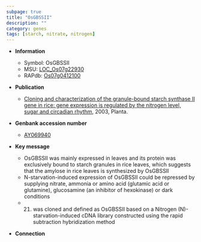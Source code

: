 ```yaml
---
subpage: true
title: "OsGBSSII"
description: ""
category: genes
tags: [starch, nitrate, nitrogen]
---
```


* **Information**  
    + Symbol: OsGBSSII  
    + MSU: [LOC_Os07g22930](http://rice.plantbiology.msu.edu/cgi-bin/ORF_infopage.cgi?orf=LOC_Os07g22930)  
    + RAPdb: [Os07g0412100](http://rapdb.dna.affrc.go.jp/viewer/gbrowse_details/irgsp1?name=Os07g0412100)  

* **Publication**  
    + [Cloning and characterization of the granule-bound starch synthase II gene in rice: gene expression is regulated by the nitrogen level, sugar and circadian rhythm](http://www.ncbi.nlm.nih.gov/pubmed?term=Cloning+and+characterization+of+the+granule-bound+starch+synthase+II+gene+in+rice:+gene+expression+is+regulated+by+the+nitrogen+level,+sugar+and+circadian+rhythm%5BTitle%5D), 2003, Planta.

* **Genbank accession number**  
    + [AY069940](http://www.ncbi.nlm.nih.gov/nuccore/AY069940)

* **Key message**  
    + OsGBSSII was mainly expressed in leaves and its protein was exclusively bound to starch granules in rice leaves, which suggests that the amylose in rice leaves is synthesized by OsGBSSII
    + N-starvation-induced expression of OsGBSSII could be repressed by supplying nitrate, ammonia or amino acid (glutamic acid or glutamine), glucosamine (an inhibitor of hexokinase) or dark conditions
    + 21) was cloned and defined as OsGBSSII based on a Nitrogen (N)-starvation-induced cDNA library constructed using the rapid subtraction hybridization method

* **Connection**  



